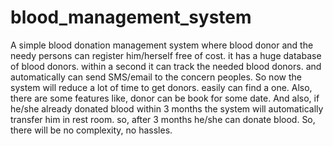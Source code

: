 # blood_management_system
A simple blood donation management system where blood donor and the needy persons can  register him/herself free of cost. it has a huge database of blood donors. within a second it can  track the needed blood donors. and automatically can send SMS/email to the concern peoples. So  now the system will reduce a lot of time to get donors. easily can find a one. Also, there are some  features like, donor can be book for some date. And also, if he/she already donated blood within 3  months the system will automatically transfer him in rest room. so, after 3 months he/she can donate blood. So, there will be no complexity, no hassles.
